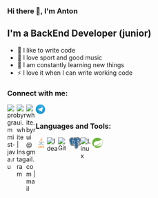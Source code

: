 ### Hi there 👋, I'm Anton

## I'm a BackEnd Developer (junior)
- 💪 I like to write code
- 🎉 I love sport and good music 
- 🥅 I am constantly learning new things
- ⚡ I love it when I can write working code

### Connect with me:

[<img align="left" alt="programmist-java.ru" width="22px" src="https://toppng.com/uploads/preview/web-png-jpg-transparent-stock-website-icon-blue-11563644926reanjnmk6x.png" />][website]
[<img align="left" alt="byrui.white | Instagram" width="22px" src="https://upload.wikimedia.org/wikipedia/commons/a/a5/Instagram_icon.png" />][instagram]
[<img align="left" alt="white.byrui@gmail.com | mail" width="22px" src="https://upload.wikimedia.org/wikipedia/commons/2/26/Electronic.mail.png" />][mail]
[<img align="left" alt="@Anton_java_tg | mail" width="22px" src="https://raw.githubusercontent.com/github/explore/80688e429a7d4ef2fca1e82350fe8e3517d3494d/topics/telegram/telegram.png" />][telegram]


<br />

### Languages and Tools:

<img align="left" alt="Java" width="26px" src="https://raw.githubusercontent.com/github/explore/5b3600551e122a3277c2c5368af2ad5725ffa9a1/topics/java/java.png" />
<img align="left" alt="Idea" width="26px" src="https://upload.wikimedia.org/wikipedia/commons/9/9c/IntelliJ_IDEA_Icon.svg" />
<img align="left" alt="Git" width="26px" src="https://git-scm.com/images/logos/downloads/Git-Icon-1788C.png" />
<img align="left" alt="PostgreSQL" width="26px" src="https://raw.githubusercontent.com/github/explore/80688e429a7d4ef2fca1e82350fe8e3517d3494d/topics/postgresql/postgresql.png" />
<img align="left" alt="Linux" width="26px" src="https://upload.wikimedia.org/wikipedia/commons/8/88/Deus_Linux.png" />
<img align="left" alt="SpringBoot" width="26px" src="https://raw.githubusercontent.com/github/explore/80688e429a7d4ef2fca1e82350fe8e3517d3494d/topics/spring-boot/spring-boot.png" />

[website]: https://programmist-java.ru/
[instagram]: https://www.instagram.com/byrui.white
[mail]: https://mail.google.com/white.byrui@gmail.com
[telegram]: https://t.me/Anton_java_tg
